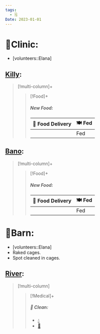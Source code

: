 ```yaml
---
tags:
  - 🗒️
Date: 2023-01-01
---
```


# 🏥Clinic:
- [volunteers::Elana]

## [Killy](../RARE%20Birds/Ed%20Birds/Killy.md):
> [!multi-column]+
>
>> [!Food]+
>> ##### New Food:
>> |🚚 Food Delivery| 🍽️ Fed|
>> |---|---|
>>||Fed

## [Bano](../RARE%20Birds/Ed%20Birds/Bano.md):
> [!multi-column]+
>
>> [!Food]+
>> ##### New Food:
>> |🚚 Food Delivery| 🍽️ Fed|
>> |---|---|
>>||Fed

# 🏡Barn:
- [volunteers::Elana]
- Raked cages.
- Spot cleaned in cages.

## [River](../RARE%20Birds/Ed%20Birds/River.md):
> [!multi-column]
>
>> [!Medical]+
>>##### 🫧 Clean:
>>- [💧](../Admin/Codes/Fresh%20water.md)
>>- [🧹](../Admin/Codes/Raked%20cage.md)

